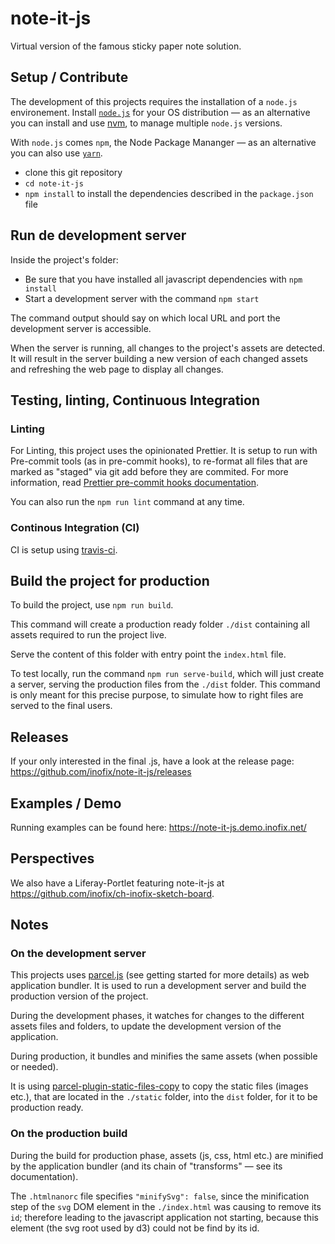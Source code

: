 # note-it-js

Virtual version of the famous sticky paper note solution.

## Setup / Contribute

The development of this projects requires the installation of a
`node.js` environement. Install [`node.js`](https://nodejs.org/en/)
for your OS distribution — as an alternative you can install and use
[nvm](https://github.com/creationix/nvm), to manage multiple `node.js`
versions.

With `node.js` comes `npm`, the Node Package Mananger — as an
alternative you can also use [`yarn`](https://yarnpkg.com/).

- clone this git repository
- `cd note-it-js`
- `npm install` to install the dependencies described in the
  `package.json` file

## Run de development server

Inside the project's folder:

- Be sure that you have installed all javascript dependencies with
  `npm install`
- Start a development server with the command `npm start`

The command output should say on which local URL and port the
development server is accessible.

When the server is running, all changes to the project's assets are
detected. It will result in the server building a new version of
each changed assets and refreshing the web page to display all
changes.

## Testing, linting, Continuous Integration

### Linting

For Linting, this project uses the opinionated Prettier.
It is setup to run with Pre-commit tools (as in pre-commit hooks), to
re-format all files that are marked as "staged" via git add before
they are commited. For more information, read [Prettier pre-commit
hooks documentation](https://prettier.io/docs/en/precommit.html).

You can also run the `npm run lint` command at any time.

### Continous Integration (CI)

CI is setup using [travis-ci](https://travis-ci.org/).

## Build the project for production

To build the project, use `npm run build`.

This command will create a production ready folder `./dist` containing
all assets required to run the project live.

Serve the content of this folder with entry point the `index.html`
file.

To test locally, run the command `npm run serve-build`, which will
just create a server, serving the production files from the `./dist`
folder. This command is only meant for this precise purpose, to
simulate how to right files are served to the final users.

## Releases

If your only interested in the final .js, have a look at the release page:
https://github.com/inofix/note-it-js/releases

## Examples / Demo

Running examples can be found here:
https://note-it-js.demo.inofix.net/

## Perspectives

We also have a Liferay-Portlet featuring note-it-js at
https://github.com/inofix/ch-inofix-sketch-board.

## Notes

### On the development server

This projects uses [parcel.js](https://parceljs.org/) (see getting
started for more details) as web application bundler. It is used to
run a development server and build the production version of the
project.

During the development phases, it watches for changes to the different
assets files and folders, to update the development version of the
application.

During production, it bundles and minifies the same assets (when
possible or needed).

It is using
[parcel-plugin-static-files-copy](https://github.com/elwin013/) to
copy the static files (images etc.), that are located in the
`./static` folder, into the `dist` folder, for it to be production
ready.

### On the production build

During the build for production phase, assets (js, css, html etc.) are
minified by the application bundler (and its chain of "transforms" —
see its documentation).

The `.htmlnanorc` file specifies `"minifySvg": false`, since the
minification step of the `svg` DOM element in the `./index.html` was
causing to remove its `id`; therefore leading to the javascript
application not starting, because this element (the svg root used by
d3) could not be find by its id.
